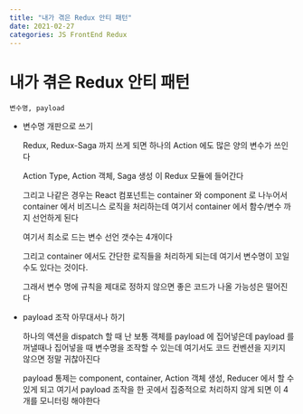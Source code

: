 ```yaml
---
title: "내가 겪은 Redux 안티 패턴"
date: 2021-02-27
categories: JS FrontEnd Redux
---
```


# 내가 겪은 Redux 안티 패턴

    변수명, payload

- 변수명 개판으로 쓰기

  Redux, Redux-Saga 까지 쓰게 되면 하나의 Action 에도 많은 양의 변수가 쓰인다

  Action Type, Action 객체, Saga 생성 이 Redux 모듈에 들어간다

  그리고 나같은 경우는 React 컴포넌트는 container 와 component 로 나누어서 container 에서 비즈니스 로직을 처리하는데 여기서 container 에서 함수/변수 까지 선언하게 된다

  여기서 최소로 드는 변수 선언 갯수는 4개이다

  그리고 container 에서도 간단한 로직들을 처리하게 되는데 여기서 변수명이 꼬일 수도 있다는 것이다.

  그래서 변수 명에 규칙을 제대로 정하지 않으면 좋은 코드가 나올 가능성은 떨어진다

- payload 조작 아무대서나 하기

  하나의 액션을 dispatch 할 때 난 보통 객체를 payload 에 집어넣은데 payload 를 꺼낼때나 집어넣을 때 변수명을 조작할 수 있는데 여기서도 코드 컨벤션을 지키지 않으면 정말 귀찮아진다

  payload 통제는 component, container, Action 객체 생성, Reducer 에서 할 수 있게 되고 여기서 payload 조작을 한 곳에서 집중적으로 처리하지 않게 되면 이 4개를 모니터링 해야한다
